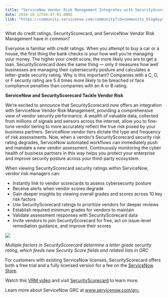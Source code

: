 ```yaml
---
title: "ServiceNow Vendor Risk Management Integrates with SecurityScorecard"
date: 2018-10-12T04:47:01.000Z
link: "https://community.servicenow.com/community?id=community_blog&sys_id=a5c9ae5adb4527c40be6a345ca96191c"
---
```

<p>What do credit ratings, SecurityScorecard, and ServiceNow Vendor Risk Management have in common?</p>
<p>Everyone is familiar with credit ratings. When you attempt to buy a car or a house, the first thing the bank checks is your how well you’re managing your money. The higher your credit score, the more likely you are to get a loan. SecurityScorecard does the same thing — only it measures how well businesses are managing their cybersecurity posture and calculates a letter-grade security rating. Why is this important? Companies with a C, D, or F security rating are 5.4 times more likely to be breached or face compliance penalties than companies with an A or B rating.</p>
<p><strong>ServiceNow and SecurityScorecard Tackle Vendor Risk</strong></p>
<p>We’re excited to announce that SecurityScorecard now offers an integration with ServiceNow Vendor Risk Management, providing a comprehensive view of vendor security performance. A wealth of valuable data, collected from millions of signals and sensors across the internet, allow you to fine-tune vendor tiering to more accurately reflect the true risk posed by your business partners. ServiceNow vendor tiers dictate the type and frequency of risk assessments. Now, when a vendor’s SecurityScorecard security risk rating degrades, ServiceNow automated workflows can immediately push and mandate a new vendor assessment. Continuously monitoring the cyber health of business partners in this way helps you protect your enterprise and improve security posture across your third-party ecosystem.</p>
<p>When viewing SecurityScorecard security ratings within ServiceNow, vendor risk managers can:</p>
<ul><li>Instantly link to vendor scorecards to assess cybersecurity posture</li><li>Receive alerts when vendor scores degrade</li><li>Gain deeper insights by viewing overall grades and scores across 10 key risk factors</li><li>Use SecurityScorecard ratings to prioritize vendors for deeper reviews</li><li>Establish required minimum grades for vendors to maintain</li><li>Validate assessment responses with SecurityScorecard data</li><li>Invite vendors to join SecurityScorecard for free, act on issue-level remediation guidance, and improve their scores</li></ul>
<p><img style="max-width: 100%; max-height: 480px;" src="51f76a92db4527c40be6a345ca961914.iix" /></p>
<p><em>Multiple factors in SecurityScorecard determine a letter grade security rating, which feeds new Security Score fields and related lists in GRC</em></p>
<p>For customers with existing ServiceNow licenses, SecurityScorecard offers both a free trial and a fully licensed version for a fee on the <u><a href="https://store.servicenow.com/sn_appstore_store.do#!/store/application/0a07e262dbdf93c09e61ef92ca96198d" rel="nofollow">ServiceNow Store</a></u>.</p>
<p>Watch this <u><a href="https://securityscorecard-3.wistia.com/medias/09fvotwppx" rel="nofollow">VRM video</a></u> and visit <u><a href="https://securityscorecard.com/" rel="nofollow">SecurityScorecard</a></u> to learn more.</p>
<p>Learn more about ServiceNow GRC at <u><a href="https://www.servicenow.com/products/governance-risk-and-compliance.html" rel="nofollow">www.servicenow.com/grc</a></u>.</p>
<p> </p>